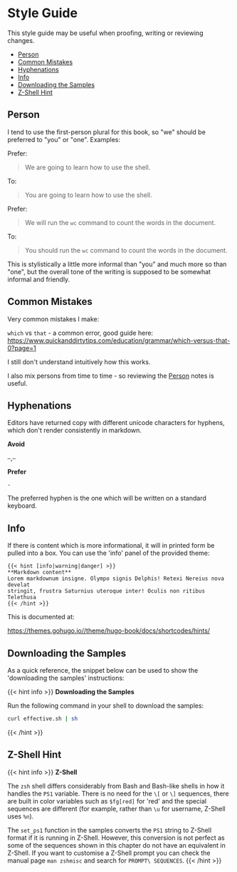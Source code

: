 # Style Guide

This style guide may be useful when proofing, writing or reviewing changes.

<!-- vim-markdown-toc GFM -->

* [Person](#person)
* [Common Mistakes](#common-mistakes)
* [Hyphenations](#hyphenations)
* [Info](#info)
* [Downloading the Samples](#downloading-the-samples)
* [Z-Shell Hint](#z-shell-hint)

<!-- vim-markdown-toc -->

## Person

I tend to use the first-person plural for this book, so "we" should be preferred to "you" or "one". Examples:

Prefer:

> We are going to learn how to use the shell.

To:

> You are going to learn how to use the shell.

Prefer:

> We will run the `wc` command to count the words in the document.

To:

> You should run the `wc` command to count the words in the document.

This is stylistically a little more informal than "you" and much more so than "one", but the overall tone of the writing is supposed to be somewhat informal and friendly.

## Common Mistakes

Very common mistakes I make:

`which` vs `that` - a common error, good guide here: https://www.quickanddirtytips.com/education/grammar/which-versus-that-0?page=1

I still don't understand intuitively how this works.

I also mix persons from time to time - so reviewing the [Person](#person) notes is useful.

## Hyphenations

Editors have returned copy with different unicode characters for hyphens, which don't render consistently in markdown.

**Avoid**

`—`,`–` 

**Prefer**

`-`

The preferred hyphen is the one which will be written on a standard keyboard.

## Info

If there is content which is more informational, it will in printed form be pulled into a box. You can use the 'info' panel of the provided theme:

```
{{< hint [info|warning|danger] >}}
**Markdown content**  
Lorem markdownum insigne. Olympo signis Delphis! Retexi Nereius nova develat
stringit, frustra Saturnius uteroque inter! Oculis non ritibus Telethusa
{{< /hint >}}
```

This is documented at:

https://themes.gohugo.io//theme/hugo-book/docs/shortcodes/hints/

## Downloading the Samples

As a quick reference, the snippet below can be used to show the 'downloading the samples' instructions:

{{< hint info >}}
**Downloading the Samples**

Run the following command in your shell to download the samples:

```sh
curl effective.sh | sh
```
{{< /hint >}}

## Z-Shell Hint

{{< hint info >}}
**Z-Shell**

The `zsh` shell differs considerably from Bash and Bash-like shells in how it handles the `PS1` variable. There is no need for the `\[` or `\]` sequences, there are built in color variables such as `$fg[red]` for 'red' and the special sequences are different (for example, rather than `\u` for username, Z-Shell uses `%n`).

The `set_ps1` function in the samples converts the `PS1` string to Z-Shell format if it is running in Z-Shell. However, this conversion is not perfect as some of the sequences shown in this chapter do not have an equivalent in Z-Shell. If you want to customise a Z-Shell prompt you can check the manual page `man zshmisc` and search for `PROMPT\ SEQUENCES`.
{{< /hint >}}

